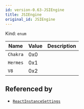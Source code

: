 ```yaml
---
id: version-0.63-JSIEngine
title: JSIEngine
original_id: JSIEngine
---
```


Kind: `enum`

| Name |  Value | Description |
|--|--|--|
|`Chakra` | 0x0  |  |
|`Hermes` | 0x1  |  |
|`V8` | 0x2  |  |


## Referenced by
- [`ReactInstanceSettings`](ReactInstanceSettings)
